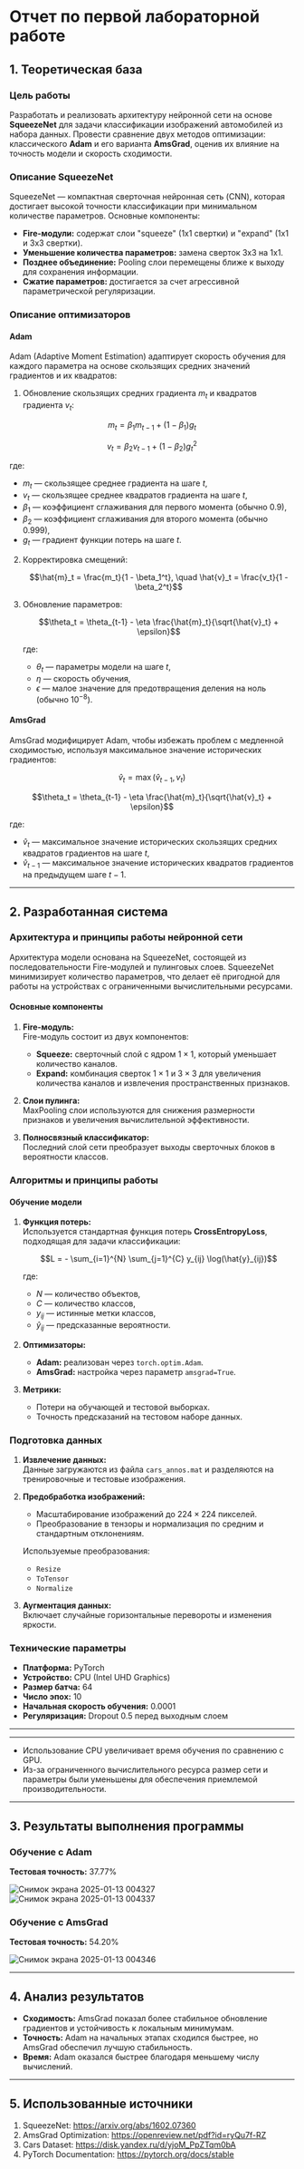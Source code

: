 # **Отчет по первой лабораторной работе**

## **1. Теоретическая база**

### **Цель работы**  
Разработать и реализовать архитектуру нейронной сети на основе **SqueezeNet** для задачи классификации изображений автомобилей из набора данных. Провести сравнение двух методов оптимизации: классического **Adam** и его варианта **AmsGrad**, оценив их влияние на точность модели и скорость сходимости.

### **Описание SqueezeNet**  
SqueezeNet — компактная сверточная нейронная сеть (CNN), которая достигает высокой точности классификации при минимальном количестве параметров. Основные компоненты:
- **Fire-модули:** содержат слои "squeeze" (1x1 свертки) и "expand" (1x1 и 3x3 свертки).
- **Уменьшение количества параметров:** замена сверток 3x3 на 1x1.
- **Позднее объединение:** Pooling слои перемещены ближе к выходу для сохранения информации.
- **Сжатие параметров:** достигается за счет агрессивной параметрической регуляризации.

### **Описание оптимизаторов**

#### **Adam**  
Adam (Adaptive Moment Estimation) адаптирует скорость обучения для каждого параметра на основе скользящих средних значений градиентов и их квадратов:

1. Обновление скользящих средних градиента $m_t$ и квадратов градиента $v_t$:
   
 ```math
   m_t = \beta_1 m_{t-1} + (1 - \beta_1) g_t
 ```

  ```math
   v_t = \beta_2 v_{t-1} + (1 - \beta_2) g_t^2
   ```
   где:
   - $m_t$ — скользящее среднее градиента на шаге $t$,
   - $v_t$ — скользящее среднее квадратов градиента на шаге $t$,
   - $\beta_1$ — коэффициент сглаживания для первого момента (обычно $0.9$),
   - $\beta_2$ — коэффициент сглаживания для второго момента (обычно $0.999$),
   - $g_t$ — градиент функции потерь на шаге $t$.

2. Корректировка смещений:

   $$\hat{m}_t = \frac{m_t}{1 - \beta_1^t}, \quad \hat{v}_t = \frac{v_t}{1 - \beta_2^t}$$
   
   

4. Обновление параметров:
   
   
   $$\theta_t = \theta_{t-1} - \eta \frac{\hat{m}_t}{\sqrt{\hat{v}_t} + \epsilon}$$
   
   где:
   - $\theta_t$ — параметры модели на шаге $t$,
   - $\eta$ — скорость обучения,
   - $\epsilon$ — малое значение для предотвращения деления на ноль (обычно $10^{-8}$).

#### **AmsGrad**  
AmsGrad модифицирует Adam, чтобы избежать проблем с медленной сходимостью, используя максимальное значение исторических градиентов:

```math
\hat{v}_t = \max(\hat{v}_{t-1}, v_t)
```
```math
\theta_t = \theta_{t-1} - \eta \frac{\hat{m}_t}{\sqrt{\hat{v}_t} + \epsilon}
```


где:
- $\hat{v}_t$ — максимальное значение исторических скользящих средних квадратов градиентов на шаге $t$,
- $\hat{v}_{t-1}$ — максимальное значение исторических квадратов градиентов на предыдущем шаге $t-1$.

---

## **2. Разработанная система**

### **Архитектура и принципы работы нейронной сети**  
Архитектура модели основана на SqueezeNet, состоящей из последовательности Fire-модулей и пулинговых слоев. SqueezeNet минимизирует количество параметров, что делает её пригодной для работы на устройствах с ограниченными вычислительными ресурсами.

#### **Основные компоненты**
1. **Fire-модуль:**  
   Fire-модуль состоит из двух компонентов:
   - **Squeeze:** сверточный слой с ядром $1 \times 1$, который уменьшает количество каналов.
   - **Expand:** комбинация сверток $1 \times 1$ и $3 \times 3$ для увеличения количества каналов и извлечения пространственных признаков.
  
2. **Слои пулинга:**  
   MaxPooling слои используются для снижения размерности признаков и увеличения вычислительной эффективности.

3. **Полносвязный классификатор:**  
   Последний слой сети преобразует выходы сверточных блоков в вероятности классов.

### **Алгоритмы и принципы работы**

#### **Обучение модели**
1. **Функция потерь:**  
   Используется стандартная функция потерь **CrossEntropyLoss**, подходящая для задачи классификации:
   
   $$L = - \sum_{i=1}^{N} \sum_{j=1}^{C} y_{ij} \log(\hat{y}_{ij})$$
   
   где:
   - $N$ — количество объектов,  
   - $C$ — количество классов,  
   - $y_{ij}$ — истинные метки классов,  
   - $\hat{y}_{ij}$ — предсказанные вероятности.

2. **Оптимизаторы:**  
   - **Adam:** реализован через `torch.optim.Adam`.
   - **AmsGrad:** настройка через параметр `amsgrad=True`.

3. **Метрики:**  
   - Потери на обучающей и тестовой выборках.
   - Точность предсказаний на тестовом наборе данных.

### **Подготовка данных**
1. **Извлечение данных:**  
   Данные загружаются из файла `cars_annos.mat` и разделяются на тренировочные и тестовые изображения.

2. **Предобработка изображений:**  
   - Масштабирование изображений до $224 \times 224$ пикселей.
   - Преобразование в тензоры и нормализация по средним и стандартным отклонениям.
   
   Используемые преобразования:
   - `Resize`
   - `ToTensor`
   - `Normalize`

3. **Аугментация данных:**  
   Включает случайные горизонтальные перевороты и изменения яркости.

### **Технические параметры**
- **Платформа:** PyTorch  
- **Устройство:** CPU (Intel UHD Graphics)  
- **Размер батча:** 64  
- **Число эпох:** 10  
- **Начальная скорость обучения:** 0.0001  
- **Регуляризация:** Dropout 0.5 перед выходным слоем

--- 
---
- Использование CPU увеличивает время обучения по сравнению с GPU.
- Из-за ограниченного вычислительного ресурса размер сети и параметры были уменьшены для обеспечения приемлемой производительности.
---

## **3. Результаты выполнения программы**

### **Обучение с Adam**
**Тестовая точность:** 37.77%

![Снимок экрана 2025-01-13 004327](https://github.com/user-attachments/assets/5639cf30-ee30-446f-9937-4adf753a03d6)
![Снимок экрана 2025-01-13 004337](https://github.com/user-attachments/assets/3a909af0-b9a3-4693-a973-b7e14caaee1e)

### **Обучение с AmsGrad**
**Тестовая точность:** 54.20%

![Снимок экрана 2025-01-13 004346](https://github.com/user-attachments/assets/7762eec1-d01a-4cb3-8a3a-78f9c6634a1c)


---

## **4. Анализ результатов**
- **Сходимость:** AmsGrad показал более стабильное обновление градиентов и устойчивость к локальным минимумам.
- **Точность:** Adam на начальных этапах сходился быстрее, но AmsGrad обеспечил лучшую стабильность.
- **Время:** Adam оказался быстрее благодаря меньшему числу вычислений.

---

## **5. Использованные источники**
1. SqueezeNet: https://arxiv.org/abs/1602.07360  
2. AmsGrad Optimization: https://openreview.net/pdf?id=ryQu7f-RZ  
3. Cars Dataset: https://disk.yandex.ru/d/yjoM_PpZTqm0bA  
4. PyTorch Documentation: https://pytorch.org/docs/stable
